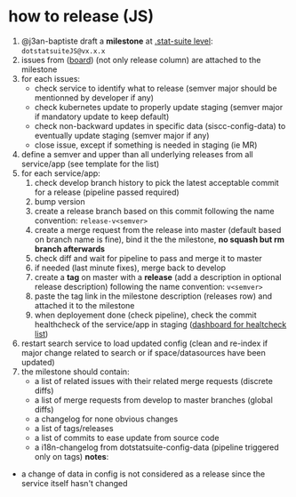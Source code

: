 # how to release (JS)

1. @j3an-baptiste draft a **milestone** at [.stat-suite level](https://gitlab.com/groups/sis-cc/.stat-suite/-/milestones): `dotstatsuiteJS@vx.x.x`
1. issues from ([board](https://gitlab.com/groups/sis-cc/-/boards/1200479?label_name[]=JavaScript)) (not only release column) are attached to the milestone
1. for each issues:
    - check service to identify what to release (semver major should be mentionned by developer if any)
    - check kubernetes update to properly update staging (semver major if mandatory update to keep default)
    - check non-backward updates in specific data (siscc-config-data) to eventually update staging (semver major if any)
    - close issue, except if something is needed in staging (ie MR)
1. define a semver and upper than all underlying releases from all service/app (see template for the list)
1. for each service/app:
    1. check develop branch history to pick the latest acceptable commit for a release (pipeline passed required)
    1. bump version
    1. create a release branch based on this commit following the name convention: `release-v<semver>`
    1. create a merge request from the release into master (default based on branch name is fine), bind it the the milestone, **no squash but rm branch afterwards**
    1. check diff and wait for pipeline to pass and merge it to master
    1. if needed (last minute fixes), merge back to develop
    1. create a **tag** on master with a **release** (add a description in optional release description) following the name convention: `v<semver>`
    1. paste the tag link in the milestone description (releases row) and attached it to the milestone
    1. when deployement done (check pipeline), check the commit healthcheck of the service/app in staging ([dashboard for healtcheck list](https://gitlab.com/sis-cc/dotstatsuite-documentation/-/blob/master/devops-dashboard.md))
1. restart search service to load updated config (clean and re-index if major change related to search or if space/datasources have been updated)
1. the milestone should contain:
    - a list of related issues with their related merge requests (discrete diffs)
    - a list of merge requests from develop to master branches (global diffs)
    - a changelog for none obvious changes
    - a list of tags/releases
    - a list of commits to ease update from source code
    - a i18n-changelog from dotstatsuite-config-data (pipeline triggered only on tags)
**notes**:
- a change of data in config is not considered as a release since the service itself hasn't changed
